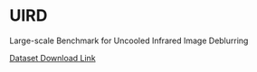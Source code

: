 # UIRD
Large-scale Benchmark for Uncooled Infrared Image Deblurring



[Dataset Download Link](https://drive.google.com/file/d/1gEe6i8TS_Qqjulpa9FedoBYGoHtYG2lK/view?usp=sharing)
